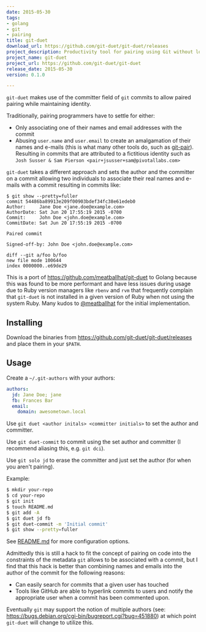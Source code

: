 ```yaml
---
date: 2015-05-30
tags:
- golang
- git
- pairing
title: git-duet
download_url: https://github.com/git-duet/git-duet/releases
project_description: Productivity tool for pairing using Git without losing your identity
project_name: git-duet
project_url: https://github.com/git-duet/git-duet
release_date: 2015-05-30
version: 0.1.0

---
```


`git-duet` makes use of the committer field of `git` commits to allow
paired pairing while maintaining identity.

<!--more-->

Traditionally, pairing programmers have to settle for either:

- Only associating one of their names and email addresses with the commit
- Abusing `user.name` and `user.email` to create an amalgamation of their
  names and e-mails (this is what many other tools do, such as
  [git-pair](https://github.com/pivotal/git_scripts)). Resulting in commits
  that are attributed to a fictitious identity such as `Josh Susser & Sam
  Pierson <pair+jsusser+sam@pivotallabs.com>`

`git-duet` takes a different approach and sets the author and the committer on
a commit allowing two individuals to associate their real names and e-mails
with a commit resulting in commits like:

```
$ git show --pretty=fuller
commit 54486ba89913e209f00903bdef34fc38e61edeb0
Author:     Jane Doe <jane.doe@example.com>
AuthorDate: Sat Jun 20 17:55:19 2015 -0700
Commit:     John Doe <john.doe@example.com>
CommitDate: Sat Jun 20 17:55:19 2015 -0700

Paired commit

Signed-off-by: John Doe <john.doe@example.com>

diff --git a/foo b/foo
new file mode 100644
index 0000000..e69de29
```

This is a port of https://github.com/meatballhat/git-duet to Golang because
this was found to be more performant and have less issues during usage due to
Ruby version managers like `rbenv` and `rvm` that frequently complain that
`git-duet` is not installed in a given version of Ruby when not using the
system Ruby. Many kudos to [@meatballhat](https://github.com/meatballhat) for
the initial implementation.

## Installing

Download the binaries from https://github.com/git-duet/git-duet/releases and
place them in your `$PATH`.

## Usage

Create a `~/.git-authors` with your authors:

```yaml
authors:
  jd: Jane Doe; jane
  fb: Frances Bar
  email:
    domain: awesometown.local
```

Use `git duet <author initals> <committer initials>` to set the author and
committer.

Use `git duet-commit` to commit using the set author and committer (I recommend
aliasing this, e.g. `git dci`).

Use `git solo jd` to erase the committer and just set the author (for when you
aren't pairing).

Example:
```bash
$ mkdir your-repo
$ cd your-repo
$ git init
$ touch README.md
$ git add -A
$ git duet jd fb
$ git duet-commit -m 'Initial commit'
$ git show --pretty=fuller
```

See [README.md](https://github.com/git-duet/git-duet/) for more configuration
options.

Admittedly this is still a hack to fit the concept of pairing on code into the
constraints of the metadata `git` allows to be associated with a commit, but
I find that this hack is better than combining names and emails into the author
of the commit for the following reasons:

- Can easily search for commits that a given user has touched
- Tools like GitHub are able to hyperlink commits to users and notify the
  appropriate user when a commit has been commented upon.

Eventually `git` may support the notion of multiple authors (see:
https://bugs.debian.org/cgi-bin/bugreport.cgi?bug=451880) at which point
`git-duet` will change to utilize this.
